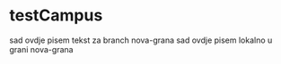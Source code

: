 testCampus
==========
sad ovdje pisem tekst za branch nova-grana
sad ovdje pisem lokalno u grani nova-grana
